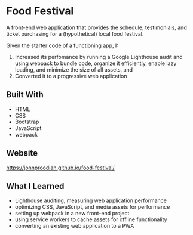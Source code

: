 # Food Festival

A front-end web application that provides the schedule, testimonials, and ticket purchasing for a (hypothetical) local food festival.

Given the starter code of a functioning app, I:
1. Increased its perfomance by running a Google Lighthouse audit and using webpack to bundle code, organize it efficiently, enable lazy loading, and minimize the size of all assets, and
2. Converted it to a progressive web application


## Built With
* HTML
* CSS
* Bootstrap
* JavaScript
* webpack

## Website
https://johnproodian.github.io/food-festival/

## What I Learned
* Lighthouse auditing, measuring web application performance
* optimizing CSS, JavaScript, and media assets for performance
* setting up webpack in a new front-end project
* using service workers to cache assets for offline functionality
* converting an existing web application to a PWA
